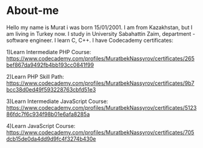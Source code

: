 # About-me

Hello my name is Murat i was born 15/01/2001. I am from Kazakhstan, but I am living in Turkey now. 
I study in University Sabahattin Zaim, department - software engineer.
I learn С, C++.
I have Codecademy certificates:

1)Learn Intermediate PHP Course: https://www.codecademy.com/profiles/MuratbekNassyrov/certificates/265bef867da9492fb4bb193cc0841f99

2)Learn PHP Skill Path: https://www.codecademy.com/profiles/MuratbekNassyrov/certificates/9b7bcc38d0ed49f593228763cbfd51e3

3)Learn Intermediate JavaScript Course: https://www.codecademy.com/profiles/MuratbekNassyrov/certificates/512386fdc7f6c934f98b01e6afa8285a

4)Learn JavaScript Course: https://www.codecademy.com/profiles/MuratbekNassyrov/certificates/705dcb15de0da4dd9d9fc4f3274b430e

